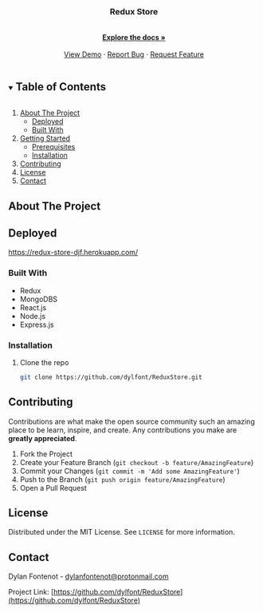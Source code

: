 <br />
  <h3 align="center">Redux Store</h3>

  <p align="center">
    <br />
    <a href="https://github.com/dylfont/ReduxStore"><strong>Explore the docs »</strong></a>
    <br />
    <br />
    <a href="https://github.com/dylfont/ReduxStore">View Demo</a>
    ·
    <a href="https://github.com/dylfont/ReduxStore/issues">Report Bug</a>
    ·
    <a href="https://github.com/dylfont/ReduxStore/issues">Request Feature</a>
  </p>
</p>

<details open="open">
  <summary><h2 style="display: inline-block">Table of Contents</h2></summary>
  <ol>
    <li>
      <a href="#about-the-project">About The Project</a>
      <ul>
        <li><a href="#deployed">Deployed</a></li>
        <li><a href="#built-with">Built With</a></li>
      </ul>
    </li>
    <li>
      <a href="#getting-started">Getting Started</a>
      <ul>
        <li><a href="#prerequisites">Prerequisites</a></li>
        <li><a href="#installation">Installation</a></li>
      </ul>
    </li>
    <li><a href="#contributing">Contributing</a></li>
    <li><a href="#license">License</a></li>
    <li><a href="#contact">Contact</a></li>
  </ol>
</details>

## About The Project



## Deployed

https://redux-store-djf.herokuapp.com/

### Built With

- Redux
- MongoDBS
- React.js
- Node.js 
- Express.js


### Installation

1. Clone the repo
   ```sh
   git clone https://github.com/dylfont/ReduxStore.git
   ```


## Contributing

Contributions are what make the open source community such an amazing place to be learn, inspire, and create. Any contributions you make are **greatly appreciated**.

1. Fork the Project
2. Create your Feature Branch (`git checkout -b feature/AmazingFeature`)
3. Commit your Changes (`git commit -m 'Add some AmazingFeature'`)
4. Push to the Branch (`git push origin feature/AmazingFeature`)
5. Open a Pull Request

## License

Distributed under the MIT License. See `LICENSE` for more information.

<!-- CONTACT -->

## Contact

Dylan Fontenot - dylanfontenot@protonmail.com

Project Link: [https://github.com/dylfont/ReduxStore](https://github.com/dylfont/ReduxStore)
